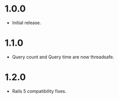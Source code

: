 # 1.0.0

- Initial release.

# 1.1.0

- Query count and Query time are now threadsafe.

# 1.2.0

- Rails 5 compatibility fixes.
